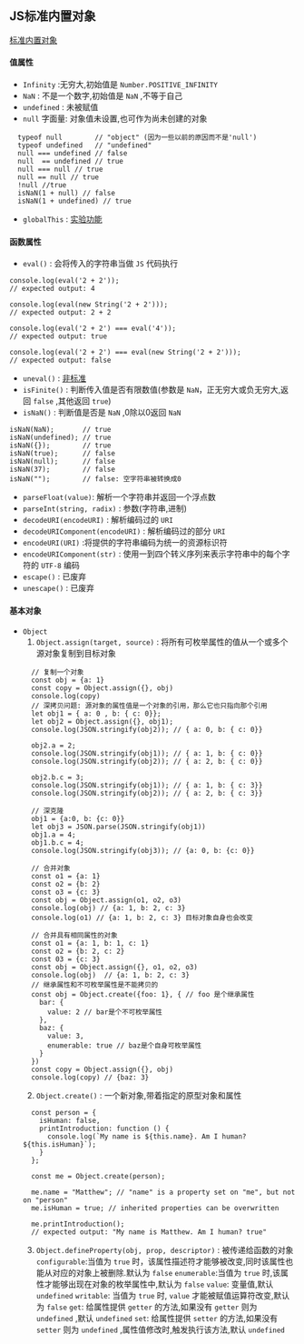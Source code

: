 ## JS标准内置对象
[标准内置对象](https://developer.mozilla.org/zh-CN/docs/Web/JavaScript/Reference/Global_Objects)
#### 值属性
* `Infinity` :无穷大,初始值是 `Number.POSITIVE_INFINITY`
* `NaN` : 不是一个数字,初始值是 `NaN` ,不等于自己
* `undefined` : 未被赋值
* `null` 字面量: 对象值未设置,也可作为尚未创建的对象
```JS
  typeof null        // "object" (因为一些以前的原因而不是'null')
  typeof undefined   // "undefined"
  null === undefined // false
  null  == undefined // true
  null === null // true
  null == null // true
  !null //true
  isNaN(1 + null) // false
  isNaN(1 + undefined) // true
```
* `globalThis` : [实验功能](https://developer.mozilla.org/zh-CN/docs/Web/JavaScript/Reference/Global_Objects/globalThis)


#### 函数属性
* `eval()` : 会将传入的字符串当做 `JS` 代码执行
```JS
console.log(eval('2 + 2'));
// expected output: 4

console.log(eval(new String('2 + 2')));
// expected output: 2 + 2

console.log(eval('2 + 2') === eval('4'));
// expected output: true

console.log(eval('2 + 2') === eval(new String('2 + 2')));
// expected output: false
```

* `uneval()` : [非标准](https://developer.mozilla.org/zh-CN/docs/Web/JavaScript/Reference/Global_Objects/uneval)
* `isFinite()` : 判断传入值是否有限数值(参数是 `NaN`，正无穷大或负无穷大,返回 `false` ,其他返回 `true`)
* `isNaN()` : 判断值是否是 `NaN` ,0除以0返回 `NaN`
```JS
isNaN(NaN);       // true
isNaN(undefined); // true
isNaN({});        // true
isNaN(true);      // false
isNaN(null);      // false
isNaN(37);        // false
isNaN("");        // false: 空字符串被转换成0
```
* `parseFloat(value)`: 解析一个字符串并返回一个浮点数
* `parseInt(string, radix)` : 参数(字符串,进制)  
* `decodeURI(encodeURI)` : 解析编码过的 `URI`
* `decodeURIComponent(encodeURI)` : 解析编码过的部分 `URI`
* `encodeURI(URI)` :将提供的字符串编码为统一的资源标识符
* `encodeURIComponent(str)` : 使用一到四个转义序列来表示字符串中的每个字符的 `UTF-8` 编码
* `escape()` : 已废弃
* `unescape()` : 已废弃

#### 基本对象
* `Object`
  1. `Object.assign(target, source)` : 将所有可枚举属性的值从一个或多个源对象复制到目标对象
  ```JS
    // 复制一个对象
    const obj = {a: 1}
    const copy = Object.assign({}, obj)
    console.log(copy)
    // 深拷贝问题: 源对象的属性值是一个对象的引用，那么它也只指向那个引用
    let obj1 = { a: 0 , b: { c: 0}}; 
    let obj2 = Object.assign({}, obj1); 
    console.log(JSON.stringify(obj2)); // { a: 0, b: { c: 0}} 

    obj2.a = 2; 
    console.log(JSON.stringify(obj1)); // { a: 1, b: { c: 0}} 
    console.log(JSON.stringify(obj2)); // { a: 2, b: { c: 0}}
 
    obj2.b.c = 3; 
    console.log(JSON.stringify(obj1)); // { a: 1, b: { c: 3}} 
    console.log(JSON.stringify(obj2)); // { a: 2, b: { c: 3}} 

    // 深克隆
    obj1 = {a:0, b: {c: 0}}
    let obj3 = JSON.parse(JSON.stringify(obj1))
    obj1.a = 4;
    obj1.b.c = 4;
    console.log(JSON.stringify(obj3)); // {a: 0, b: {c: 0}}

    // 合并对象
    const o1 = {a: 1}
    const o2 = {b: 2}
    const o3 = {c: 3}
    const obj = Object.assign(o1, o2, o3)
    console.log(obj) // {a: 1, b: 2, c: 3}
    console.log(o1) // {a: 1, b: 2, c: 3} 目标对象自身也会改变

    // 合并具有相同属性的对象
    const o1 = {a: 1, b: 1, c: 1}
    const o2 = {b: 2, c: 2}
    const 03 = {c: 3}
    const obj = Object.assign({}, o1, o2, o3)
    console.log(obj)  // {a: 1, b: 2, c: 3}
    // 继承属性和不可枚举属性是不能拷贝的
    const obj = Object.create({foo: 1}, { // foo 是个继承属性
      bar: {
        value: 2 // bar是个不可枚举属性
      },
      baz: {
        value: 3,
        enumerable: true // baz是个自身可枚举属性
      }
    })
    const copy = Object.assign({}, obj)
    console.log(copy) // {baz: 3}
  ```
  2. `Object.create()` : 一个新对象,带着指定的原型对象和属性
  ```JS
    const person = {
      isHuman: false,
      printIntroduction: function () {
        console.log(`My name is ${this.name}. Am I human? ${this.isHuman}`);
      }
    };

    const me = Object.create(person);

    me.name = "Matthew"; // "name" is a property set on "me", but not on "person"
    me.isHuman = true; // inherited properties can be overwritten

    me.printIntroduction();
    // expected output: "My name is Matthew. Am I human? true"
  ```
  3. `Object.defineProperty(obj, prop, descriptor)` : 被传递给函数的对象
  `configurable`:当值为 `true` 时，该属性描述符才能够被改变,同时该属性也能从对应的对象上被删除.默认为 `false`
  `enumerable`:当值为 `true` 时,该属性才能够出现在对象的枚举属性中,默认为 `false`
  `value`: 变量值,默认 `undefined`
  `writable`: 当值为 `true` 时, `value` 才能被赋值运算符改变,默认为 `false`
  `get`: 给属性提供 `getter` 的方法,如果没有 `getter` 则为 `undefined` ,默认 `undefined`
  `set`: 给属性提供 `setter` 的方法,如果没有 `setter` 则为 `undefined` ,属性值修改时,触发执行该方法,默认 `undefined`
